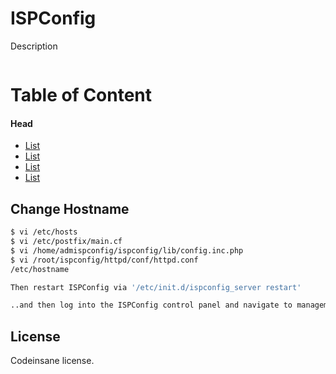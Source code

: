 # ISPConfig
Description
```bash

```

# Table of Content
#### Head
* [List](Link)
* [List](Link)
* [List](Link)
* [List](Link)

## Change Hostname
```bash
$ vi /etc/hosts
$ vi /etc/postfix/main.cf
$ vi /home/admispconfig/ispconfig/lib/config.inc.php
$ vi /root/ispconfig/httpd/conf/httpd.conf
/etc/hostname 

Then restart ISPConfig via '/etc/init.d/ispconfig_server restart'

..and then log into the ISPConfig control panel and navigate to management > server > settings and change the hostname there as well.
```

## License
Codeinsane license.